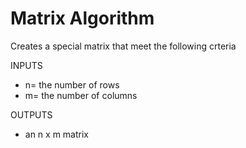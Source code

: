 # Matrix Algorithm # 

Creates a special matrix that meet the following crteria

INPUTS 
* n= the number of rows 
* m= the number of columns

OUTPUTS
* an n x m matrix

